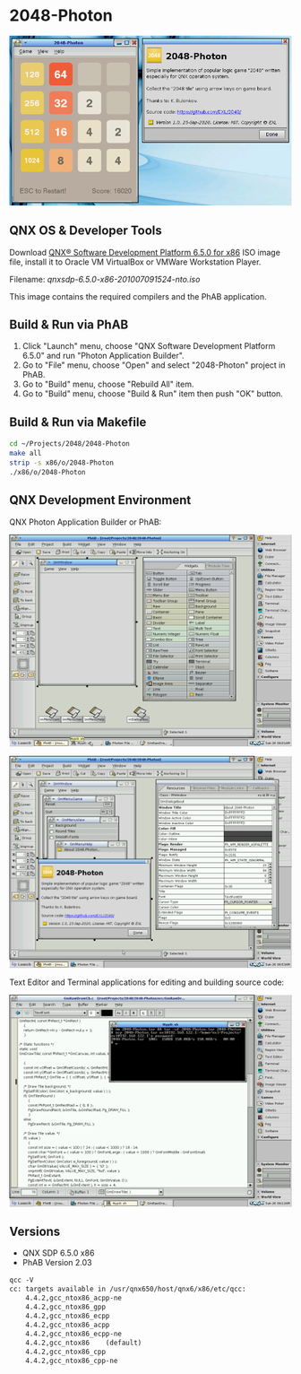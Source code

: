 2048-Photon
===========

![2048-Photon QNX Screenshot](../image/2048-Photon-QNX-Screenshot.png)

## QNX OS & Developer Tools

Download [QNX® Software Development Platform 6.5.0 for x86](http://myqnx.com/download/feature.html?programid=23647) ISO image file, install it to Oracle VM VirtualBox or VMWare Workstation Player.

Filename: *qnxsdp-6.5.0-x86-201007091524-nto.iso*

This image contains the required compilers and the PhAB application.

## Build & Run via PhAB

1. Click "Launch" menu, choose "QNX Software Development Platform 6.5.0" and run "Photon Application Builder".
2. Go to "File" menu, choose "Open" and select "2048-Photon" project in PhAB.
3. Go to "Build" menu, choose "Rebuild All" item.
4. Go to "Build" menu, choose "Build & Run" item then push "OK" button.

## Build & Run via Makefile

```sh
cd ~/Projects/2048/2048-Photon
make all
strip -s x86/o/2048-Photon
./x86/o/2048-Photon
```

## QNX Development Environment

QNX Photon Application Builder or PhAB:

![PhAB QNX Screenshot 1](../image/PhAB-QNX-Screenshot1.png)

![PhAB QNX Screenshot 2](../image/PhAB-QNX-Screenshot2.png)

Text Editor and Terminal applications for editing and building source code:

![Text Editor & Terminal QNX Screenshot](../image/TextEditor-Terminal-QNX-Screenshot.png)

## Versions

* QNX SDP 6.5.0 x86
* PhAB Version 2.03

```
qcc -V
cc: targets available in /usr/qnx650/host/qnx6/x86/etc/qcc:
	4.4.2,gcc_ntox86_acpp-ne
	4.4.2,gcc_ntox86_gpp
	4.4.2,gcc_ntox86_ecpp
	4.4.2,gcc_ntox86_acpp
	4.4.2,gcc_ntox86_ecpp-ne
	4.4.2,gcc_ntox86	(default)
	4.4.2,gcc_ntox86_cpp
	4.4.2,gcc_ntox86_cpp-ne
```
